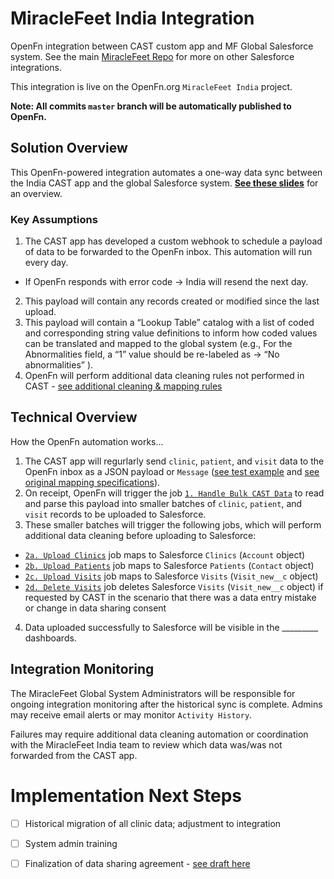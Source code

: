 # MiracleFeet India Integration
OpenFn integration between CAST custom app and MF Global Salesforce system. See the main [MiracleFeet Repo](https://github.com/OpenFn/Miracle-Feet/) for more on other Salesforce integrations. 

This integration is live on the OpenFn.org `MiracleFeet India` project. 

**Note: All commits `master` branch will be automatically published to OpenFn.**

## Solution Overview
This OpenFn-powered integration automates a one-way data sync between the India CAST app and the global Salesforce system. **[See these slides](https://docs.google.com/presentation/d/14xP5Si9zW4GEvrB8OssRF_5xNjsKWa-KPdVrO7N1VPQ/edit?usp=sharing)** for an overview. 

### Key Assumptions
1. The CAST app has developed a custom webhook to schedule a payload of data to be forwarded to the OpenFn inbox. This automation will run every day. 
- If OpenFn responds with error code → India will resend the next day. 
2. This payload will contain any records created or modified since the last upload. 
3. This payload will contain a “Lookup Table” catalog with a list of coded and corresponding string value definitions to inform how coded values can be translated and mapped to the global system (e.g., For the Abnormalities field, a “1” value should be re-labeled as → “No abnormalities” ). 
4. OpenFn will perform additional data cleaning rules not performed in CAST - [see additional cleaning & mapping rules](https://docs.google.com/spreadsheets/d/1jyBogrByJRKBJDQMRNtQBxQDx51EHVTmJmAhOftzQX0/edit#gid=1495947484)

## Technical Overview
How the OpenFn automation works...
1. The CAST app will regurlarly send `clinic`, `patient`, and `visit` data to the OpenFn inbox as a JSON payload or `Message` ([see test example](https://github.com/OpenFn/miraclefeet-india/blob/master/sample_data/payload_new.json) and [see original mapping specifications](https://docs.google.com/spreadsheets/d/1jyBogrByJRKBJDQMRNtQBxQDx51EHVTmJmAhOftzQX0/edit#gid=1500012711)). 
2. On receipt, OpenFn will trigger the job [`1. Handle Bulk CAST Data`](https://www.openfn.org/projects/pde3z9/jobs/jyxzgm) to read and parse this payload into smaller batches of `clinic`, `patient`, and `visit` records to be uploaded to Salesforce. 
3. These smaller batches will trigger the following jobs, which will perform additional data cleaning before uploading to Salesforce: 
- [`2a. Upload Clinics`](https://www.openfn.org/projects/pde3z9/jobs/jv8xjp) job maps to Salesforce `Clinics` (`Account` object)
- [`2b. Upload Patients`](https://www.openfn.org/projects/pde3z9/jobs/jv98rb) job maps to Salesforce `Patients` (`Contact` object)
- [`2c. Upload Visits`](https://www.openfn.org/projects/pde3z9/jobs/jvnr7w) job maps to Salesforce `Visits` (`Visit_new__c` object)
- [`2d. Delete Visits`](https://www.openfn.org/projects/pde3z9/jobs/jyjz8k) job deletes Salesforce `Visits` (`Visit_new__c` object) if requested by CAST in the scenario that there was a data entry mistake or change in data sharing consent
4. Data uploaded successfully to Salesforce will be visible in the _________ dashboards. 

## Integration Monitoring
The MiracleFeet Global System Administrators will be responsible for ongoing integration monitoring after the historical sync is complete. Admins may receive email alerts or may monitor `Activity History`. 

Failures may require additional data cleaning automation or coordination with the MiracleFeet India team to review which data was/was not forwarded from the CAST app. 

# Implementation Next Steps
- [ ] Historical migration of all clinic data; adjustment to integration
- [ ] System admin training 
- [ ] Finalization of data sharing agreement - [see draft here](https://docs.google.com/document/d/1wbxwRj_UK8C8sI7-t3GO2FAWQlJKUUBwvnY_VYtsfQA/edit?usp=sharing)



